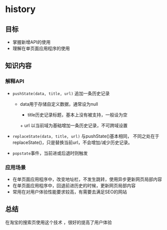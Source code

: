 # history

## 目标

- 掌握新增API的使用
- 理解在单页面应用程序的使用

## 知识内容

### 解释API

- `pushState(data, title, url)` 追加一条历史记录  
    + data用于存储自定义数据，通常设为null

      + title历史记录标题，基本上没有被支持，一般设为空

      ​+ url 以当前域为基础增加一条历史记录，不可跨域设置

- `replaceState(data, title, url)` 与pushState()基本相同，
  不同之处在于replaceState()，只是替换当前url，不会增加/减少历史记录。

- `popstate`事件，当前进或后退时则触发  

### 应用场景

- 在单页面应用程序中，改变地址栏，不发生跳转，使用异步更新网页局部内容
- 在单页面应用程序中，回退前进历史的时候，更新网页局部内容
- 常用在对用户体验性能要求较高，有需要去满足SEO的网站



## 总结

在淘宝的搜索页使用这个技术 ，很好的提高了用户体验